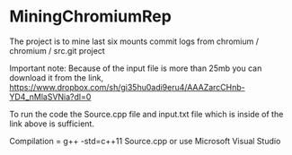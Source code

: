 # MiningChromiumRep
The project is to mine last six mounts commit logs from  chromium / chromium / src.git project

Important note: Because of the input file is more than 25mb you can download it from the link,
https://www.dropbox.com/sh/gi35hu0adi9eru4/AAAZarcCHnb-YD4_nMlaSVNia?dl=0

To run the code the Source.cpp file and input.txt file which is inside of the link above is sufficient.

Compilation = g++ -std=c++11 Source.cpp or  use Microsoft Visual Studio
